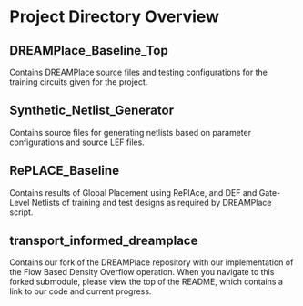 # Project Directory Overview

## DREAMPlace_Baseline_Top
Contains DREAMPlace source files and testing configurations for the training circuits given for the project.

## Synthetic_Netlist_Generator
Contains source files for generating netlists based on parameter configurations and source LEF files.

## RePLACE_Baseline
Contains results of Global Placement using RePlAce, and DEF and Gate-Level Netlists of training and test designs as required by DREAMPlace script.

## transport_informed_dreamplace
Contains our fork of the DREAMPlace repository with our implementation of the Flow Based Density Overflow operation. When you navigate to this forked submodule, please view the top of the README, which contains a link to our code and current progress.
